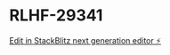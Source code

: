 # RLHF-29341

[Edit in StackBlitz next generation editor ⚡️](https://stackblitz.com/~/github.com/meghaapunniya/RLHF-29341)